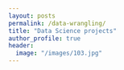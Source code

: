 ```yaml
---
layout: posts
permalink: /data-wrangling/
title: "Data Science projects"
author_profile: true
header:
  image: "/images/103.jpg"
---
```



